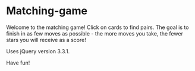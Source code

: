 # Matching-game
Welcome to the matching game!  Click on cards to find pairs.  The goal is to finish in as few moves as possible - the more moves you take, the fewer stars you will receive as a score!

Uses jQuery version 3.3.1.

Have fun!
